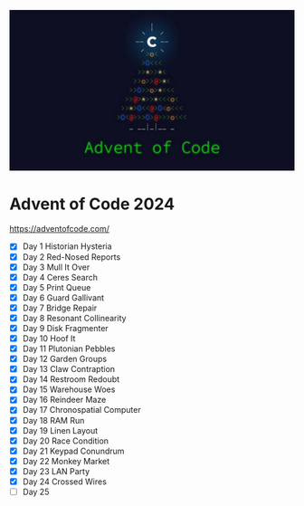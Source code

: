![Advent of Code 2024](https://github.com/tdody/advent_of_code_2024/blob/master/images/Banner.jpg?raw=true)


# Advent of Code 2024

https://adventofcode.com/

- [X] Day 1 Historian Hysteria
- [X] Day 2 Red-Nosed Reports
- [X] Day 3 Mull It Over
- [X] Day 4 Ceres Search
- [X] Day 5 Print Queue
- [X] Day 6 Guard Gallivant
- [X] Day 7 Bridge Repair
- [X] Day 8 Resonant Collinearity
- [X] Day 9 Disk Fragmenter
- [X] Day 10 Hoof It
- [X] Day 11 Plutonian Pebbles
- [X] Day 12 Garden Groups
- [X] Day 13 Claw Contraption
- [X] Day 14 Restroom Redoubt
- [X] Day 15 Warehouse Woes
- [X] Day 16 Reindeer Maze
- [X] Day 17 Chronospatial Computer
- [X] Day 18 RAM Run
- [X] Day 19 Linen Layout
- [X] Day 20 Race Condition
- [X] Day 21 Keypad Conundrum
- [X] Day 22 Monkey Market
- [X] Day 23 LAN Party
- [X] Day 24 Crossed Wires
- [ ] Day 25
